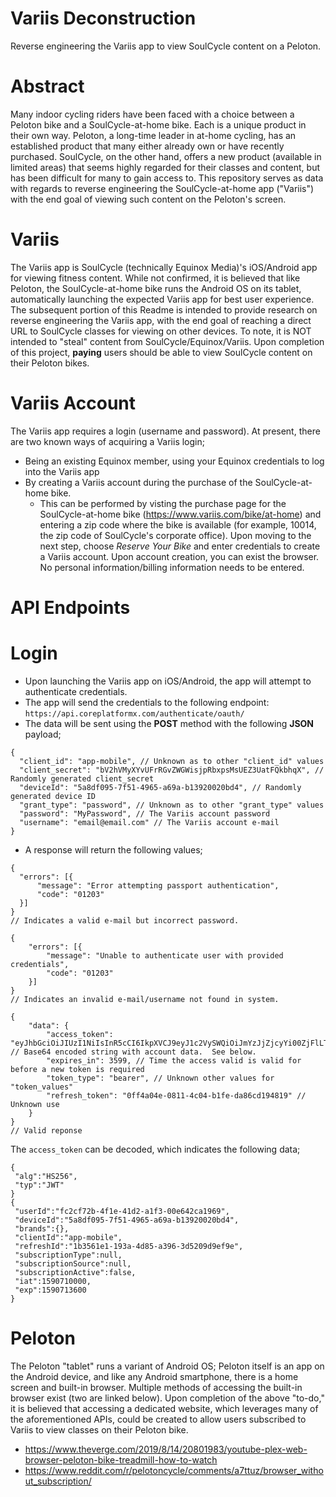 # Variis Deconstruction
Reverse engineering the Variis app to view SoulCycle content on a Peloton.

# Abstract
Many indoor cycling riders have been faced with a choice between a Peloton bike and a SoulCycle-at-home bike.  Each is a unique product in their own way.  Peloton, a long-time leader in at-home cycling, has an established product that many either already own or have recently purchased.  SoulCycle, on the other hand, offers a new product (available in limited areas) that seems highly regarded for their classes and content, but has been difficult for many to gain access to.  This repository serves as data with regards to reverse engineering the SoulCycle-at-home app ("Variis") with the end goal of viewing such content on the Peloton's screen.

# Variis
The Variis app is SoulCycle (technically Equinox Media)'s iOS/Android app for viewing fitness content.  While not confirmed, it is believed that like Peloton, the SoulCycle-at-home bike runs the Android OS on its tablet, automatically launching the expected Variis app for best user experience.  The subsequent portion of this Readme is intended to provide research on reverse engineering the Variis app, with the end goal of reaching a direct URL to SoulCycle classes for viewing on other devices.  To note, it is NOT intended to "steal" content from SoulCycle/Equinox/Variis.  Upon completion of this project, **paying** users should be able to view SoulCycle content on their Peloton bikes.

# Variis Account
The Variis app requires a login (username and password).  At present, there are two known ways of acquiring a Variis login;
- Being an existing Equinox member, using your Equinox credentials to log into the Variis app
- By creating a Variis account during the purchase of the SoulCycle-at-home bike.
  - This can be performed by visting the purchase page for the SoulCycle-at-home bike (https://www.variis.com/bike/at-home) and entering a zip code where the bike is available (for example, 10014, the zip code of SoulCycle's corporate office).  Upon moving to the next step, choose *Reserve Your Bike* and enter credentials to create a Variis account.  Upon account creation, you can exist the browser.  No personal information/billing information needs to be entered.
  
# API Endpoints

# Login
  - Upon launching the Variis app on iOS/Android, the app will attempt to authenticate credentials.
  - The app will send the credentials to the following endpoint: `https://api.coreplatformx.com/authenticate/oauth/`
  - The data will be sent using the **POST** method with the following **JSON** payload;
  
  ```
  {
	"client_id": "app-mobile", // Unknown as to other "client_id" values
	"client_secret": "bV2hVMyXYvUFrRGvZWGWisjpRbxpsMsUEZ3UatFQkbhqX", // Randomly generated client_secret
	"deviceId": "5a8df095-7f51-4965-a69a-b13920020bd4", // Randomly generated device ID
	"grant_type": "password", // Unknown as to other "grant_type" values
	"password": "MyPassword", // The Variis account password
	"username": "email@email.com" // The Variis account e-mail
}
```

  - A response will return the following values;
  ```
  {
	"errors": [{
		"message": "Error attempting passport authentication",
		"code": "01203"
	}]
}
// Indicates a valid e-mail but incorrect password.
```

```
{
	"errors": [{
		"message": "Unable to authenticate user with provided credentials",
		"code": "01203"
	}]
}
// Indicates an invalid e-mail/username not found in system.
```

```
{
	"data": {
		"access_token": "eyJhbGciOiJIUzI1NiIsInR5cCI6IkpXVCJ9eyJ1c2VySWQiOiJmYzJjZjcyYi00ZjFlLTQxZDItYTFmMy0wMGU2NDJjYTE5NjkiLCJkZXZpY2VJZCI6IjVhOGRmMDk1LTdmNTEtNDk2NS1hNjlhLWIxMzkyMDAyMGJkNCIsImJyYW5kcyI6e30sImNsaWVudElkIjoiYXBwLW1vYmlsZSIsInJlZnJlc2hJZCI6IjFiMzU2MWUxLTE5M2EtNGQ4NS1hMzk2LTNkNTIwOWQ5ZWY5ZSIsInN1YnNjcmlwdGlvblR5cGUiOm51bGwsInN1YnNjcmlwdGlvblNvdXJjZSI6bnVsbCwic3Vic2NyaXB0aW9uQWN0aXZlIjpmYWxzZSwiaWF0IjoxNTkwNzEwOTQ1LCJleHAiOjE1OTA3MTQ1NDV9w7c+w6DCs33Dk8Ksw6E9w4fDj1h7LhkPwrHChcKNwpLDs8KEN0TCtGEdw4/CgmHChR0=", // Base64 encoded string with account data.  See below.
		"expires_in": 3599, // Time the access valid is valid for before a new token is required
		"token_type": "bearer", // Unknown other values for "token_values"
		"refresh_token": "0ff4a04e-0811-4c04-b1fe-da86cd194819" // Unknown use
	}
}
// Valid reponse
```

The `access_token` can be decoded, which indicates the following data;
```
{
 "alg":"HS256",
 "typ":"JWT"
}
{
 "userId":"fc2cf72b-4f1e-41d2-a1f3-00e642ca1969",
 "deviceId":"5a8df095-7f51-4965-a69a-b13920020bd4",
 "brands":{},
 "clientId":"app-mobile",
 "refreshId":"1b3561e1-193a-4d85-a396-3d5209d9ef9e",
 "subscriptionType":null,
 "subscriptionSource":null,
 "subscriptionActive":false,
 "iat":1590710000,
 "exp":1590713600
}
```



# Peloton
The Peloton "tablet" runs a variant of Android OS; Peloton itself is an app on the Android device, and like any Android smartphone, there is a home screen and built-in browser.  Multiple methods of accessing the built-in browser exist (two are linked below).  Upon completion of the above "to-do," it is believed that accessing a dedicated website, which leverages many of the aforementioned APIs, could be created to allow users subscribed to Variis to view classes on their Peloton bike.
- https://www.theverge.com/2019/8/14/20801983/youtube-plex-web-browser-peloton-bike-treadmill-how-to-watch
- https://www.reddit.com/r/pelotoncycle/comments/a7ttuz/browser_without_subscription/
